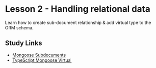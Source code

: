 # Lesson 2 - Handling relational data

Learn how to create sub-document relationship & add virtual type to the ORM schema.

## Study Links

- [Mongoose Subdocuments](https://mongoosejs.com/docs/subdocs.html)
- [TypeScript Mongoose Virtual](https://stackoverflow.com/questions/54445462/mongoose-virtuals-with-typescript-error-the-containing-arrow-function-captures)
